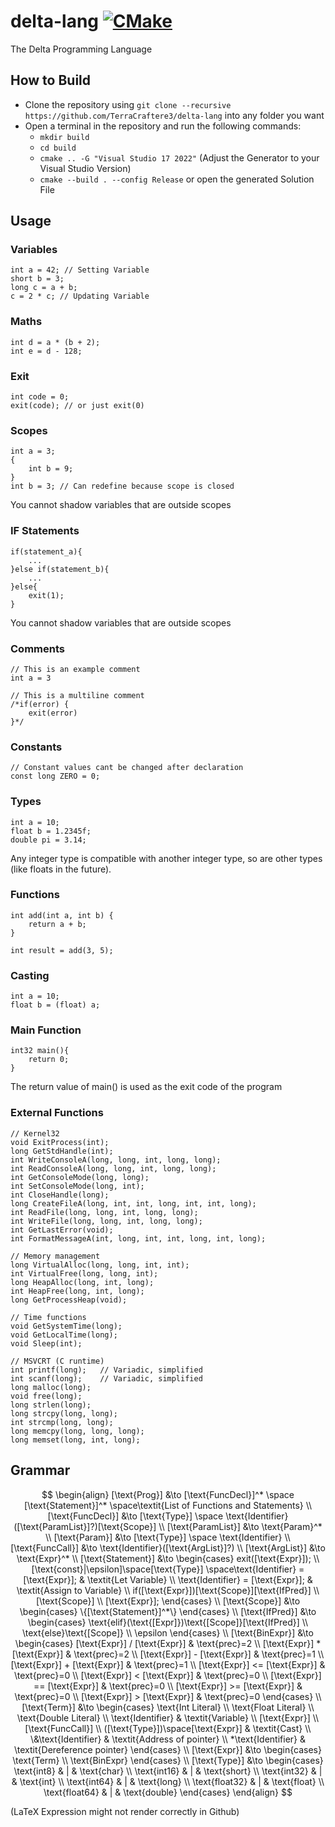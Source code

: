 # delta-lang [![CMake](https://github.com/TerraCraftere3/delta-lang/actions/workflows/cmake_windows.yml/badge.svg)](https://github.com/TerraCraftere3/delta-lang/actions/workflows/cmake_windows.yml)
The Delta Programming Language

## How to Build
- Clone the repository using `git clone --recursive https://github.com/TerraCraftere3/delta-lang` into any folder you want
- Open a terminal in the repository and run the following commands:
    - `mkdir build`
    - `cd build`
    - `cmake .. -G "Visual Studio 17 2022"` (Adjust the Generator to your Visual Studio Version)
    - `cmake --build . --config Release` or open the generated Solution File

## Usage
### Variables
```
int a = 42; // Setting Variable
short b = 3;
long c = a + b;  
c = 2 * c; // Updating Variable
```

### Maths 
```
int d = a * (b + 2);
int e = d - 128;
```

### Exit
```
int code = 0;
exit(code); // or just exit(0)
```

### Scopes
```
int a = 3;
{
    int b = 9;
}
int b = 3; // Can redefine because scope is closed
```
You cannot shadow variables that are outside scopes

### IF Statements
```
if(statement_a){
    ...
}else if(statement_b){
    ...
}else{
    exit(1);
}
```
You cannot shadow variables that are outside scopes

### Comments
```
// This is an example comment
int a = 3

// This is a multiline comment
/*if(error) {
    exit(error)
}*/
```

### Constants
```
// Constant values cant be changed after declaration
const long ZERO = 0;
```

### Types
```
int a = 10;
float b = 1.2345f;
double pi = 3.14;
```
Any integer type is compatible with another integer type, so are other types (like floats in the future).

### Functions
```
int add(int a, int b) {
    return a + b;
}

int result = add(3, 5);
```

### Casting
```
int a = 10;
float b = (float) a;
```

### Main Function

```
int32 main(){
    return 0;
}
```
The return value of main() is used as the exit code of the program

### External Functions
```
// Kernel32
void ExitProcess(int);
long GetStdHandle(int);
int WriteConsoleA(long, long, int, long, long);
int ReadConsoleA(long, long, int, long, long);
int GetConsoleMode(long, long);
int SetConsoleMode(long, int);
int CloseHandle(long);
long CreateFileA(long, int, int, long, int, int, long);
int ReadFile(long, long, int, long, long);
int WriteFile(long, long, int, long, long);
int GetLastError(void);
int FormatMessageA(int, long, int, int, long, int, long);

// Memory management
long VirtualAlloc(long, long, int, int);
int VirtualFree(long, long, int);
long HeapAlloc(long, int, long);
int HeapFree(long, int, long);
long GetProcessHeap(void);

// Time functions
void GetSystemTime(long);
void GetLocalTime(long);
void Sleep(int);

// MSVCRT (C runtime)
int printf(long);   // Variadic, simplified
int scanf(long);    // Variadic, simplified
long malloc(long);
void free(long);
long strlen(long);
long strcpy(long, long);
int strcmp(long, long);
long memcpy(long, long, long);
long memset(long, int, long);
```

## Grammar
$$
\begin{align}
[\text{Prog}] &\to [\text{FuncDecl}]^* \space [\text{Statement}]^* \space\textit{List of Functions and Statements}
\\
[\text{FuncDecl}] &\to [\text{Type}] \space \text{Identifier}([\text{ParamList}]?)[\text{Scope}]
\\
[\text{ParamList}] &\to \text{Param}^*
\\
[\text{Param}] &\to [\text{Type}] \space \text{Identifier}
\\
[\text{FuncCall}] &\to \text{Identifier}([\text{ArgList}]?)
\\
[\text{ArgList}] &\to \text{Expr}^*
\\
[\text{Statement}] &\to 
\begin{cases}
    exit([\text{Expr}]); 
    \\
    [\text{const}|\epsilon]\space[\text{Type}] \space\text{Identifier} = [\text{Expr}]; & \textit{Let Variable}
    \\
    \text{Identifier} = [\text{Expr}]; & \textit{Assign to Variable}
    \\
    if([\text{Expr}])[\text{Scope}][\text{IfPred}]
    \\
    [\text{Scope}]
    \\
    [\text{Expr}];
\end{cases}
\\
[\text{Scope}] &\to
\begin{cases}
    \{[\text{Statement}]^*\}
\end{cases}
\\
[\text{IfPred}] &\to
\begin{cases}
    \text{elif}(\text{[Expr]})\text{[Scope]}[\text{IfPred}]
    \\
    \text{else}\text{[Scope]}
    \\
    \epsilon
\end{cases}
\\
[\text{BinExpr}] &\to
\begin{cases}
    [\text{Expr}] / [\text{Expr}] & \text{prec}=2
    \\
    [\text{Expr}] * [\text{Expr}] & \text{prec}=2
    \\
    [\text{Expr}] - [\text{Expr}] & \text{prec}=1
    \\
    [\text{Expr}] + [\text{Expr}] & \text{prec}=1
    \\
    [\text{Expr}] <= [\text{Expr}] & \text{prec}=0
    \\
    [\text{Expr}] < [\text{Expr}] & \text{prec}=0
    \\
    [\text{Expr}] == [\text{Expr}] & \text{prec}=0
    \\
    [\text{Expr}] >= [\text{Expr}] & \text{prec}=0
    \\
    [\text{Expr}] > [\text{Expr}] & \text{prec}=0
\end{cases}
\\
[\text{Term}] &\to 
\begin{cases}
    \text{Int Literal}
    \\
    \text{Float Literal}
    \\
    \text{Double Literal}
    \\
    \text{Identifier} & \textit{Variable}
    \\
    [\text{Expr}]
    \\
    [\text{FuncCall}]
    \\
    ([\text{Type}])\space[\text{Expr}] & \textit{Cast}
    \\
    \&\text{Identifier} & \textit{Address of pointer}
    \\
    *\text{Identifier} & \textit{Dereference pointer}
\end{cases}
\\
[\text{Expr}] &\to 
\begin{cases}
    \text{Term}
    \\
    \text{BinExpr}
\end{cases}
\\
[\text{Type}] &\to 
\begin{cases}
    \text{int8} & | & \text{char}
    \\
    \text{int16} & | & \text{short}
    \\
    \text{int32} & | & \text{int}
    \\
    \text{int64} & | & \text{long}
    \\
    \text{float32} & | & \text{float}
    \\
    \text{float64} & | & \text{double}
\end{cases}
\end{align}
$$

(LaTeX Expression might not render correctly in Github)